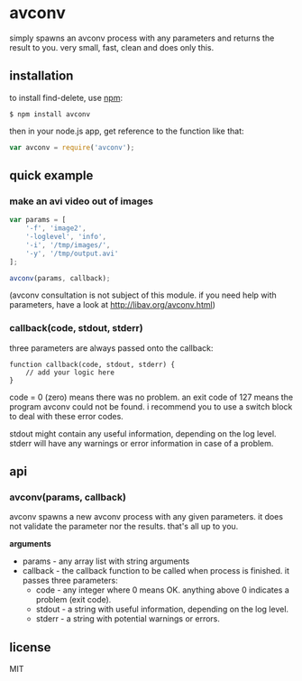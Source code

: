 # avconv

simply spawns an avconv process with any parameters and returns the result to you. very small, fast, clean and does only this.

## installation
    
to install find-delete, use [npm](http://github.com/isaacs/npm):

    $ npm install avconv
    
then in your node.js app, get reference to the function like that:
    
```javascript
var avconv = require('avconv');
```

## quick example

### make an avi video out of images

```javascript
var params = [
    '-f', 'image2',
    '-loglevel', 'info',
    '-i', '/tmp/images/',
    '-y', '/tmp/output.avi'
];

avconv(params, callback);
```

(avconv consultation is not subject of this module. if you need help with parameters, have a look at http://libav.org/avconv.html)

### callback(code, stdout, stderr)

three parameters are always passed onto the callback:

```
function callback(code, stdout, stderr) {
    // add your logic here
}
```

code = 0 (zero) means there was no problem. an exit code of 127 means the program avconv could not be found. i recommend you to use a switch block to deal with these error codes.

stdout might contain any useful information, depending on the log level. stderr will have any warnings or error information in case of a problem.

## api

### avconv(params, callback)

avconv spawns a new avconv process with any given parameters. it does not validate the parameter nor the results. that's all up to you.
 
__arguments__

* params - any array list with string arguments
* callback - the callback function to be called when process is finished. it passes three parameters:
    * code - any integer where 0 means OK. anything above 0 indicates a problem (exit code).
    * stdout - a string with useful information, depending on the log level.
    * stderr - a string with potential warnings or errors.

## license

MIT
